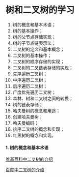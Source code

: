 # 树和二叉树的学习

1. 树的概念和基本术语；
1. 树的基本操作；
2. 树的父节点存储实现；
3. 树的子节点链表示法；
4. 二叉树的定义和基本概念；
5. 二叉树的基本操作；
6. 二叉树的顺序存储的实现；
7. 二叉树的二叉链表存储的实现；
8. 先序遍历二叉树；
9. 中序遍历二叉树；
10. 后序遍历二叉树；
11. 广度优先遍历二叉树；
12. 森林、树和二叉树之间的转换；
13. 树的链表存储；
14. 哈夫曼树的概念和用途；
15. 创建哈夫曼树；
16. 哈夫曼编码；
17. 排序二叉树的概念和实现；
18. 红黑树的概念和实现。


#### 1. 树的概念和基本术语
[维基百科中二叉树的介绍](https://zh.wikipedia.org/wiki/%E4%BA%8C%E5%8F%89%E6%A0%91)

[百度中二叉树的介绍](https://baike.baidu.com/item/%E4%BA%8C%E5%8F%89%E6%A0%91)

